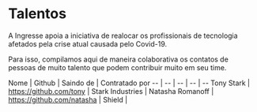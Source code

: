 # Talentos

A Ingresse apoia a iniciativa de realocar os profissionais de tecnologia afetados pela crise atual causada pelo Covid-19.

Para isso, compilamos aqui de maneira colaborativa os contatos de pessoas de muito talento que podem contribuir muito em seu time.

Nome | Github | Saindo de | Contratado por
-- | -- | -- | -- | --
Tony Stark | https://github.com/tony | Stark Industries |
Natasha Romanoff | https://github.com/natasha | Shield | 
